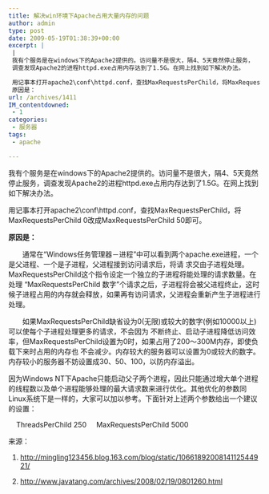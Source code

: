 ```yaml
---
title: 解决win环境下Apache占用大量内存的问题
author: admin
type: post
date: 2009-05-19T01:38:39+00:00
excerpt: |
 |
 我有个服务是在windows下的Apache2提供的。访问量不是很大，隔4、5天竟然停止服务，
 调查发现Apache2的进程httpd.exe占用内存达到了1.5G。在网上找到如下解决办法。

 用记事本打开apache2\conf\httpd.conf，查找MaxRequestsPerChild，将MaxRequestsPerChild 0改成MaxRequestsPerChild 50即可。
 原因是：
url: /archives/1411
IM_contentdowned:
 - 1
categories:
 - 服务器
tags:
 - apache

---
```

我有个服务是在windows下的Apache2提供的。访问量不是很大，隔4、5天竟然停止服务，调查发现Apache2的进程httpd.exe占用内存达到了1.5G。在网上找到如下解决办法。

用记事本打开apache2\conf\httpd.conf，查找MaxRequestsPerChild，将MaxRequestsPerChild 0改成MaxRequestsPerChild 50即可。

**原因是：**

　　通常在“Windows任务管理器－进程”中可以看到两个apache.exe进程，一个是父进程、一个是子进程，父进程接到访问请求后，将请 求交由子进程处理。MaxRequestsPerChild这个指令设定一个独立的子进程将能处理的请求数量。在处理 “MaxRequestsPerChild 数字”个请求之后，子进程将会被父进程终止，这时候子进程占用的内存就会释放，如果再有访问请求，父进程会重新产生子进程进行处理。

　　如果MaxRequestsPerChild缺省设为0(无限)或较大的数字(例如10000以上)可以使每个子进程处理更多的请求，不会因为 不断终止、启动子进程降低访问效率，但MaxRequestsPerChild设置为0时，如果占用了200～300M内存，即使负载下来时占用的内存也 不会减少。内存较大的服务器可以设置为0或较大的数字。内存较小的服务器不妨设置成30、50、100，以防内存溢出。

因为Windows NT下Apache只能启动父子两个进程，因此只能通过增大单个进程的线程数以及单个进程能够处理的最大请求数来进行优化。其他优化的参数同Linux系统下是一样的，大家可以加以参考。下面针对上述两个参数给出一个建议的设置：

    ThreadsPerChild 250
    MaxRequestsPerChild 5000



来源：

1. http://mingling123456.blog.163.com/blog/static/1066189200814112544921/

2. http://www.javatang.com/archives/2008/02/19/0801260.html